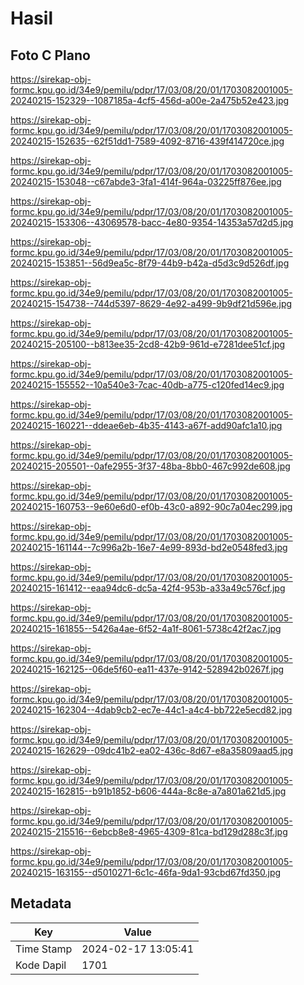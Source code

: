 # Hasil

## Foto C Plano

https://sirekap-obj-formc.kpu.go.id/34e9/pemilu/pdpr/17/03/08/20/01/1703082001005-20240215-152329--1087185a-4cf5-456d-a00e-2a475b52e423.jpg

https://sirekap-obj-formc.kpu.go.id/34e9/pemilu/pdpr/17/03/08/20/01/1703082001005-20240215-152635--62f51dd1-7589-4092-8716-439f414720ce.jpg

https://sirekap-obj-formc.kpu.go.id/34e9/pemilu/pdpr/17/03/08/20/01/1703082001005-20240215-153048--c67abde3-3fa1-414f-964a-03225ff876ee.jpg

https://sirekap-obj-formc.kpu.go.id/34e9/pemilu/pdpr/17/03/08/20/01/1703082001005-20240215-153306--43069578-bacc-4e80-9354-14353a57d2d5.jpg

https://sirekap-obj-formc.kpu.go.id/34e9/pemilu/pdpr/17/03/08/20/01/1703082001005-20240215-153851--56d9ea5c-8f79-44b9-b42a-d5d3c9d526df.jpg

https://sirekap-obj-formc.kpu.go.id/34e9/pemilu/pdpr/17/03/08/20/01/1703082001005-20240215-154738--744d5397-8629-4e92-a499-9b9df21d596e.jpg

https://sirekap-obj-formc.kpu.go.id/34e9/pemilu/pdpr/17/03/08/20/01/1703082001005-20240215-205100--b813ee35-2cd8-42b9-961d-e7281dee51cf.jpg

https://sirekap-obj-formc.kpu.go.id/34e9/pemilu/pdpr/17/03/08/20/01/1703082001005-20240215-155552--10a540e3-7cac-40db-a775-c120fed14ec9.jpg

https://sirekap-obj-formc.kpu.go.id/34e9/pemilu/pdpr/17/03/08/20/01/1703082001005-20240215-160221--ddeae6eb-4b35-4143-a67f-add90afc1a10.jpg

https://sirekap-obj-formc.kpu.go.id/34e9/pemilu/pdpr/17/03/08/20/01/1703082001005-20240215-205501--0afe2955-3f37-48ba-8bb0-467c992de608.jpg

https://sirekap-obj-formc.kpu.go.id/34e9/pemilu/pdpr/17/03/08/20/01/1703082001005-20240215-160753--9e60e6d0-ef0b-43c0-a892-90c7a04ec299.jpg

https://sirekap-obj-formc.kpu.go.id/34e9/pemilu/pdpr/17/03/08/20/01/1703082001005-20240215-161144--7c996a2b-16e7-4e99-893d-bd2e0548fed3.jpg

https://sirekap-obj-formc.kpu.go.id/34e9/pemilu/pdpr/17/03/08/20/01/1703082001005-20240215-161412--eaa94dc6-dc5a-42f4-953b-a33a49c576cf.jpg

https://sirekap-obj-formc.kpu.go.id/34e9/pemilu/pdpr/17/03/08/20/01/1703082001005-20240215-161855--5426a4ae-6f52-4a1f-8061-5738c42f2ac7.jpg

https://sirekap-obj-formc.kpu.go.id/34e9/pemilu/pdpr/17/03/08/20/01/1703082001005-20240215-162125--06de5f60-ea11-437e-9142-528942b0267f.jpg

https://sirekap-obj-formc.kpu.go.id/34e9/pemilu/pdpr/17/03/08/20/01/1703082001005-20240215-162304--4dab9cb2-ec7e-44c1-a4c4-bb722e5ecd82.jpg

https://sirekap-obj-formc.kpu.go.id/34e9/pemilu/pdpr/17/03/08/20/01/1703082001005-20240215-162629--09dc41b2-ea02-436c-8d67-e8a35809aad5.jpg

https://sirekap-obj-formc.kpu.go.id/34e9/pemilu/pdpr/17/03/08/20/01/1703082001005-20240215-162815--b91b1852-b606-444a-8c8e-a7a801a621d5.jpg

https://sirekap-obj-formc.kpu.go.id/34e9/pemilu/pdpr/17/03/08/20/01/1703082001005-20240215-215516--6ebcb8e8-4965-4309-81ca-bd129d288c3f.jpg

https://sirekap-obj-formc.kpu.go.id/34e9/pemilu/pdpr/17/03/08/20/01/1703082001005-20240215-163155--d5010271-6c1c-46fa-9da1-93cbd67fd350.jpg


## Metadata

| Key        | Value               |
| ---------- | ------------------- |
| Time Stamp | 2024-02-17 13:05:41 |
| Kode Dapil | 1701                |



